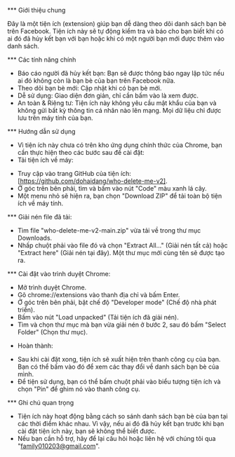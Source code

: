 ﻿*** Giới thiệu chung

Đây là một tiện ích (extension) giúp bạn dễ dàng theo dõi danh sách bạn bè trên Facebook. Tiện ích này sẽ tự động kiểm tra và báo cho bạn biết khi có ai đó đã hủy kết bạn với bạn hoặc khi có một người bạn mới được thêm vào danh sách.

*** Các tính năng chính
- Báo cáo người đã hủy kết bạn: Bạn sẽ được thông báo ngay lập tức nếu ai đó không còn là bạn bè của bạn trên Facebook nữa.
- Theo dõi bạn bè mới: Cập nhật khi có bạn bè mới.
- Dễ sử dụng: Giao diện đơn giản, chỉ cần bấm vào là xem được.
- An toàn & Riêng tư: Tiện ích này không yêu cầu mật khẩu của bạn và không gửi bất kỳ thông tin cá nhân nào lên mạng. Mọi dữ liệu chỉ được lưu trên máy tính của bạn.

*** Hướng dẫn sử dụng
- Vì tiện ích này chưa có trên kho ứng dụng chính thức của Chrome, bạn cần thực hiện theo các bước sau để cài đặt:
- Tải tiện ích về máy:
+ Truy cập vào trang GitHub của tiện ích: [https://github.com/dohaidang/who-delete-me-v2].
+ Ở góc trên bên phải, tìm và bấm vào nút "Code" màu xanh lá cây.
+ Một menu nhỏ sẽ hiện ra, bạn chọn "Download ZIP" để tải toàn bộ tiện ích về máy tính.

*** Giải nén file đã tải:
- Tìm file "who-delete-me-v2-main.zip" vừa tải về trong thư mục Downloads.
- Nhấp chuột phải vào file đó và chọn "Extract All..." (Giải nén tất cả) hoặc "Extract here" (Giải nén tại đây). Một thư mục mới cùng tên sẽ được tạo ra.

*** Cài đặt vào trình duyệt Chrome:
- Mở trình duyệt Chrome.
- Gõ chrome://extensions vào thanh địa chỉ và bấm Enter.
- Ở góc trên bên phải, bật chế độ "Developer mode" (Chế độ nhà phát triển).
- Bấm vào nút "Load unpacked" (Tải tiện ích đã giải nén).
- Tìm và chọn thư mục mà bạn vừa giải nén ở bước 2, sau đó bấm "Select Folder" (Chọn thư mục).

* Hoàn thành:
- Sau khi cài đặt xong, tiện ích sẽ xuất hiện trên thanh công cụ của bạn. Bạn có thể bấm vào đó để xem các thay đổi về danh sách bạn bè của mình.
- Để tiện sử dụng, bạn có thể bấm chuột phải vào biểu tượng tiện ích và chọn "Pin" để ghim nó vào thanh công cụ.

*** Ghi chú quan trọng
- Tiện ích này hoạt động bằng cách so sánh danh sách bạn bè của bạn tại các thời điểm khác nhau. Vì vậy, nếu ai đó đã hủy kết bạn trước khi bạn cài đặt tiện ích này, bạn sẽ không thể biết được.
- Nếu bạn cần hỗ trợ, hãy để lại câu hỏi hoặc liên hệ với chúng tôi qua "family010203@gmail.com".

